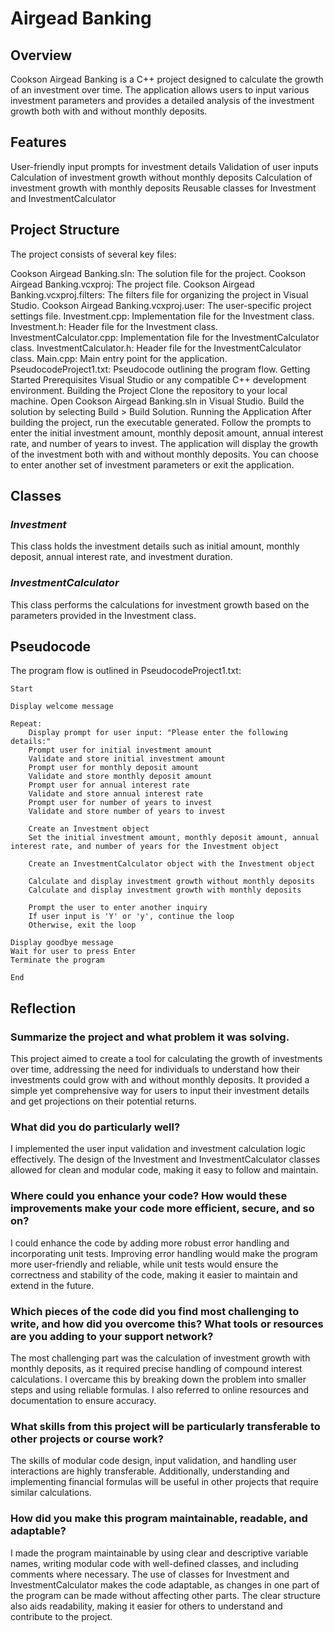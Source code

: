 # Airgead Banking

## **Overview**

Cookson Airgead Banking is a C++ project designed to calculate the growth of an investment over time. The application allows users to input various investment parameters and provides a detailed analysis of the investment growth both with and without monthly deposits.

## **Features**

User-friendly input prompts for investment details
Validation of user inputs
Calculation of investment growth without monthly deposits
Calculation of investment growth with monthly deposits
Reusable classes for Investment and InvestmentCalculator

## **Project Structure**

The project consists of several key files:

Cookson Airgead Banking.sln: The solution file for the project.
Cookson Airgead Banking.vcxproj: The project file.
Cookson Airgead Banking.vcxproj.filters: The filters file for organizing the project in Visual Studio.
Cookson Airgead Banking.vcxproj.user: The user-specific project settings file.
Investment.cpp: Implementation file for the Investment class.
Investment.h: Header file for the Investment class.
InvestmentCalculator.cpp: Implementation file for the InvestmentCalculator class.
InvestmentCalculator.h: Header file for the InvestmentCalculator class.
Main.cpp: Main entry point for the application.
PseudocodeProject1.txt: Pseudocode outlining the program flow.
Getting Started
Prerequisites
Visual Studio or any compatible C++ development environment.
Building the Project
Clone the repository to your local machine.
Open Cookson Airgead Banking.sln in Visual Studio.
Build the solution by selecting Build > Build Solution.
Running the Application
After building the project, run the executable generated.
Follow the prompts to enter the initial investment amount, monthly deposit amount, annual interest rate, and number of years to invest.
The application will display the growth of the investment both with and without monthly deposits.
You can choose to enter another set of investment parameters or exit the application.

## **Classes**

### *Investment*

This class holds the investment details such as initial amount, monthly deposit, annual interest rate, and investment duration.

### *InvestmentCalculator*

This class performs the calculations for investment growth based on the parameters provided in the Investment class.

## **Pseudocode**

The program flow is outlined in PseudocodeProject1.txt:
```
Start

Display welcome message

Repeat:
    Display prompt for user input: "Please enter the following details:"
    Prompt user for initial investment amount
    Validate and store initial investment amount
    Prompt user for monthly deposit amount
    Validate and store monthly deposit amount
    Prompt user for annual interest rate
    Validate and store annual interest rate
    Prompt user for number of years to invest
    Validate and store number of years to invest

    Create an Investment object
    Set the initial investment amount, monthly deposit amount, annual interest rate, and number of years for the Investment object

    Create an InvestmentCalculator object with the Investment object

    Calculate and display investment growth without monthly deposits
    Calculate and display investment growth with monthly deposits

    Prompt the user to enter another inquiry
    If user input is 'Y' or 'y', continue the loop
    Otherwise, exit the loop

Display goodbye message
Wait for user to press Enter
Terminate the program

End
```

## **Reflection**

### **Summarize the project and what problem it was solving.**
This project aimed to create a tool for calculating the growth of investments over time, addressing the need for individuals to understand how their investments could grow with and without monthly deposits. It provided a simple yet comprehensive way for users to input their investment details and get projections on their potential returns.

### **What did you do particularly well?**
I implemented the user input validation and investment calculation logic effectively. The design of the Investment and InvestmentCalculator classes allowed for clean and modular code, making it easy to follow and maintain.

### **Where could you enhance your code? How would these improvements make your code more efficient, secure, and so on?**
I could enhance the code by adding more robust error handling and incorporating unit tests. Improving error handling would make the program more user-friendly and reliable, while unit tests would ensure the correctness and stability of the code, making it easier to maintain and extend in the future.

### **Which pieces of the code did you find most challenging to write, and how did you overcome this? What tools or resources are you adding to your support network?**
The most challenging part was the calculation of investment growth with monthly deposits, as it required precise handling of compound interest calculations. I overcame this by breaking down the problem into smaller steps and using reliable formulas. I also referred to online resources and documentation to ensure accuracy.

### What skills from this project will be particularly transferable to other projects or course work?
The skills of modular code design, input validation, and handling user interactions are highly transferable. Additionally, understanding and implementing financial formulas will be useful in other projects that require similar calculations.

### How did you make this program maintainable, readable, and adaptable?
I made the program maintainable by using clear and descriptive variable names, writing modular code with well-defined classes, and including comments where necessary. The use of classes for Investment and InvestmentCalculator makes the code adaptable, as changes in one part of the program can be made without affecting other parts. The clear structure also aids readability, making it easier for others to understand and contribute to the project.
